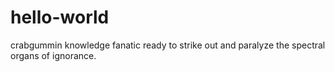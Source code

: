 # hello-world
crabgummin knowledge fanatic ready to strike out and paralyze the spectral organs of ignorance.
